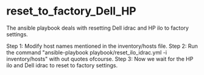 # reset_to_factory_Dell_HP
The ansible playbook deals with resetting Dell idrac and HP ilo to factory settings.

Step 1: Modify host names mentioned in the inventory/hosts file.
Step 2: Run the command "ansible-playbook playbook/reset_ilo_idrac.yml -i inventory/hosts" with out quotes ofcourse.
Step 3: Now we wait for the HP ilo and Dell idrac to reset to factory settings.
